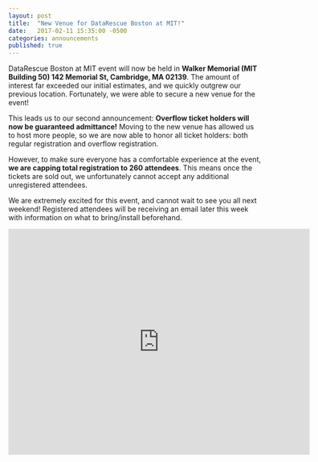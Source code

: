 ```yaml
---
layout: post
title:  "New Venue for DataRescue Boston at MIT!"
date:   2017-02-11 15:35:00 -0500
categories: announcements
published: true
---
```


DataRescue Boston at MIT event will now be held in **Walker Memorial (MIT Building 50) 142 Memorial St, Cambridge, MA 02139**. The amount of interest far exceeded our initial estimates, and we quickly outgrew our previous location. Fortunately, we were able to secure a new venue for the event!

This leads us to our second announcement: **Overflow ticket holders will now be guaranteed admittance!** Moving to the new venue has allowed us to host more people, so we are now able to honor all ticket holders: both regular registration and overflow registration. 

However, to make sure everyone has a comfortable experience at the event, **we are capping total registration to 260 attendees**. This means once the tickets are sold out, we unfortunately cannot accept any additional unregistered attendees.

We are extremely excited for this event, and cannot wait to see you all next weekend! Registered attendees will be receiving an email later this week with information on what to bring/install beforehand.

<div class="embed">
  <iframe src="https://www.google.com/maps/embed?pb=!1m18!1m12!1m3!1d2948.2100010684194!2d-71.0905017845437!3d42.359363629186966!2m3!1f0!2f0!3f0!3m2!1i1024!2i768!4f13.1!3m3!1m2!1s0x89e370a852ddb747%3A0xacbd55c556ae6f92!2sWalker+Memorial%2C+142+Memorial+Dr%2C+Cambridge%2C+MA+02142!5e0!3m2!1sen!2sus!4v1486844840916" width="600" height="450" frameborder="0" style="border:0" allowfullscreen></iframe>
</div>
